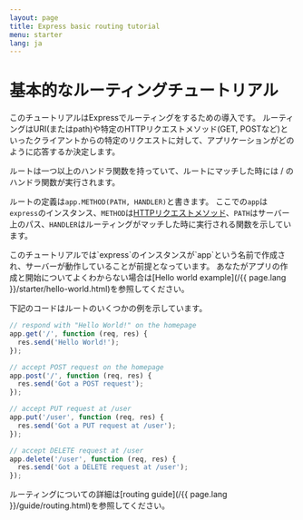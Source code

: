 ```yaml
---
layout: page
title: Express basic routing tutorial
menu: starter
lang: ja
---
```


# 基本的なルーティングチュートリアル

このチュートリアルはExpressでルーティングをするための導入です。
ルーティングはURI(またはpath)や特定のHTTPリクエストメソッド(GET, POSTなど)といったクライアントからの特定のリクエストに対して、アプリケーションがどのように応答するか決定します。

ルートは一つ以上のハンドラ関数を持っていて、ルートにマッチした時には / のハンドラ関数が実行されます。

ルートの定義は`app.METHOD(PATH, HANDLER)`と書きます。
ここでの`app`は`express`のインスタンス、`METHOD`は[HTTPリクエストメソッド](http://en.wikipedia.org/wiki/Hypertext_Transfer_Protocol)、`PATH`はサーバー上のパス、`HANDLER`はルーティングがマッチした時に実行される関数を示しています。

<div class="doc-box doc-notice" markdown="1">
このチュートリアルでは`express`のインスタンスが`app`という名前で作成され、サーバーが動作していることが前提となっています。
あなたがアプリの作成と開始についてよくわからない場合は[Hello world example](/{{ page.lang }}/starter/hello-world.html)を参照してください。
</div>

下記のコードはルートのいくつかの例を示しています。

~~~js
// respond with "Hello World!" on the homepage
app.get('/', function (req, res) {
  res.send('Hello World!');
});

// accept POST request on the homepage
app.post('/', function (req, res) {
  res.send('Got a POST request');
});

// accept PUT request at /user
app.put('/user', function (req, res) {
  res.send('Got a PUT request at /user');
});

// accept DELETE request at /user
app.delete('/user', function (req, res) {
  res.send('Got a DELETE request at /user');
});
~~~

ルーティングについての詳細は[routing guide](/{{ page.lang }}/guide/routing.html)を参照してください。

